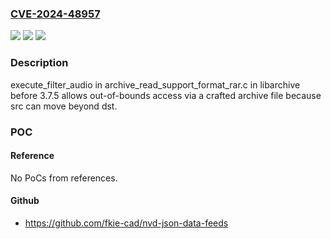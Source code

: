 ### [CVE-2024-48957](https://cve.mitre.org/cgi-bin/cvename.cgi?name=CVE-2024-48957)
![](https://img.shields.io/static/v1?label=Product&message=n%2Fa&color=blue)
![](https://img.shields.io/static/v1?label=Version&message=n%2Fa&color=blue)
![](https://img.shields.io/static/v1?label=Vulnerability&message=n%2Fa&color=brighgreen)

### Description

execute_filter_audio in archive_read_support_format_rar.c in libarchive before 3.7.5 allows out-of-bounds access via a crafted archive file because src can move beyond dst.

### POC

#### Reference
No PoCs from references.

#### Github
- https://github.com/fkie-cad/nvd-json-data-feeds

